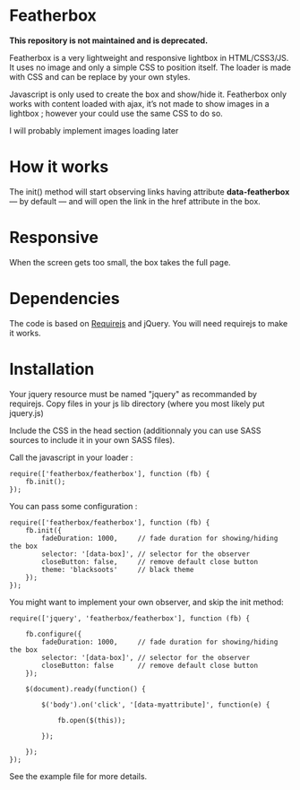# Featherbox

**This repository is not maintained and is deprecated.**

Featherbox is a very lightweight and responsive lightbox in HTML/CSS3/JS.
It uses no image and only a simple CSS to position itself. The loader is made
with CSS and can be replace by your own styles.

Javascript is only used to create the box and show/hide it.
Featherbox only works with content loaded with ajax, it’s not made to show
images in a lightbox ; however your could use the same CSS to do so.

I will probably implement images loading later


# How it works

The init() method will start observing links having attribute
**data-featherbox** — by default — and will open the link in the href attribute
in the box.

# Responsive

When the screen gets too small, the box takes the full page.


# Dependencies

The code is based on [Requirejs](http://requirejs.org/) and jQuery.
You will need requirejs to make it works.


# Installation

Your jquery resource must be named "jquery" as recommanded by requirejs.
Copy files in your js lib directory (where you most likely put jquery.js)

Include the CSS in the head section (additionnaly you can use SASS sources to
include it in your own SASS files).

Call the javascript in your loader :

    require(['featherbox/featherbox'], function (fb) {
        fb.init();
    });

You can pass some configuration :

    require(['featherbox/featherbox'], function (fb) {
        fb.init({
            fadeDuration: 1000,     // fade duration for showing/hiding the box
            selector: '[data-box]', // selector for the observer
            closeButton: false,     // remove default close button
            theme: 'blacksoots'     // black theme
        });
    });

You might want to implement your own observer, and skip the init method:

    require(['jquery', 'featherbox/featherbox'], function (fb) {

        fb.configure({
            fadeDuration: 1000,     // fade duration for showing/hiding the box
            selector: '[data-box]', // selector for the observer
            closeButton: false      // remove default close button
        });

        $(document).ready(function() {

            $('body').on('click', '[data-myattribute]', function(e) {

                fb.open($(this));

            });

        });
    });


See the example file for more details.

